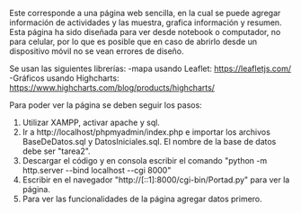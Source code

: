 Este corresponde a una página web sencilla, en la cual se puede agregar
información de actividades y las muestra, grafica información y resumen.
Esta página ha sido diseñada para ver desde notebook o computador, no para celular,
por lo que es posible que en caso de abrirlo desde un dispositivo móvil no se vean errores
de diseño.

Se usan las siguientes librerías:
-mapa usando Leaflet: https://leafletjs.com/
-Gráficos usando Highcharts: https://www.highcharts.com/blog/products/highcharts/


Para poder ver la página se deben seguir los pasos:
1. Utilizar XAMPP, activar apache y sql.
2. Ir a http://localhost/phpmyadmin/index.php e importar los archivos BaseDeDatos.sql y DatosIniciales.sql. El nombre de la base de datos debe ser "tarea2".
3. Descargar el código y en consola escribir el comando "python -m http.server --bind localhost --cgi 8000"
4. Escribir en el navegador "http://[::1]:8000/cgi-bin/Portad.py" para ver la página.
5. Para ver las funcionalidades de la página agregar datos primero. 